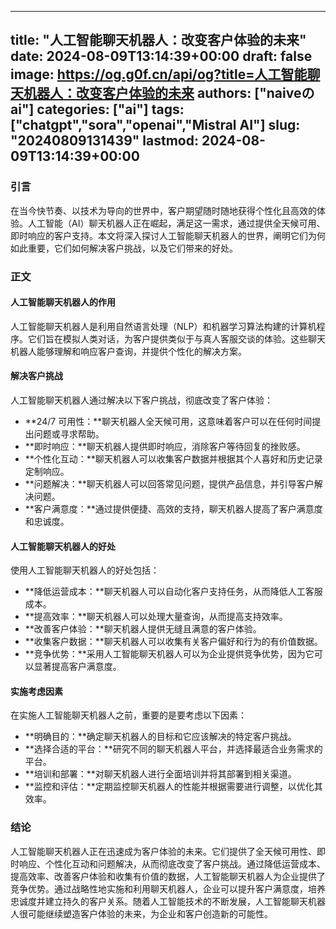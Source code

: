 
---
title: "人工智能聊天机器人：改变客户体验的未来"
date: 2024-08-09T13:14:39+00:00
draft: false
image: https://og.g0f.cn/api/og?title=人工智能聊天机器人：改变客户体验的未来
authors: ["naiveのai"]
categories: ["ai"]
tags: ["chatgpt","sora","openai","Mistral AI"]
slug: "20240809131439"
lastmod: 2024-08-09T13:14:39+00:00
---
### 引言

在当今快节奏、以技术为导向的世界中，客户期望随时随地获得个性化且高效的体验。人工智能（AI）聊天机器人正在崛起，满足这一需求，通过提供全天候可用、即时响应的客户支持。本文将深入探讨人工智能聊天机器人的世界，阐明它们为何如此重要，它们如何解决客户挑战，以及它们带来的好处。

### 正文

#### 人工智能聊天机器人的作用

人工智能聊天机器人是利用自然语言处理（NLP）和机器学习算法构建的计算机程序。它们旨在模拟人类对话，为客户提供类似于与真人客服交谈的体验。这些聊天机器人能够理解和响应客户查询，并提供个性化的解决方案。

#### 解决客户挑战

人工智能聊天机器人通过解决以下客户挑战，彻底改变了客户体验：

* **24/7 可用性：**聊天机器人全天候可用，这意味着客户可以在任何时间提出问题或寻求帮助。
* **即时响应：**聊天机器人提供即时响应，消除客户等待回复的挫败感。
* **个性化互动：**聊天机器人可以收集客户数据并根据其个人喜好和历史记录定制响应。
* **问题解决：**聊天机器人可以回答常见问题，提供产品信息，并引导客户解决问题。
* **客户满意度：**通过提供便捷、高效的支持，聊天机器人提高了客户满意度和忠诚度。

#### 人工智能聊天机器人的好处

使用人工智能聊天机器人的好处包括：

* **降低运营成本：**聊天机器人可以自动化客户支持任务，从而降低人工客服成本。
* **提高效率：**聊天机器人可以处理大量查询，从而提高支持效率。
* **改善客户体验：**聊天机器人提供无缝且满意的客户体验。
* **收集客户数据：**聊天机器人可以收集有关客户偏好和行为的有价值数据。
* **竞争优势：**采用人工智能聊天机器人可以为企业提供竞争优势，因为它可以显著提高客户满意度。

#### 实施考虑因素

在实施人工智能聊天机器人之前，重要的是要考虑以下因素：

* **明确目的：**确定聊天机器人的目标和它应该解决的特定客户挑战。
* **选择合适的平台：**研究不同的聊天机器人平台，并选择最适合业务需求的平台。
* **培训和部署：**对聊天机器人进行全面培训并将其部署到相关渠道。
* **监控和评估：**定期监控聊天机器人的性能并根据需要进行调整，以优化其效率。

### 结论

人工智能聊天机器人正在迅速成为客户体验的未来。它们提供了全天候可用性、即时响应、个性化互动和问题解决，从而彻底改变了客户挑战。通过降低运营成本、提高效率、改善客户体验和收集有价值的数据，人工智能聊天机器人为企业提供了竞争优势。通过战略性地实施和利用聊天机器人，企业可以提升客户满意度，培养忠诚度并建立持久的客户关系。随着人工智能技术的不断发展，人工智能聊天机器人很可能继续塑造客户体验的未来，为企业和客户创造新的可能性。